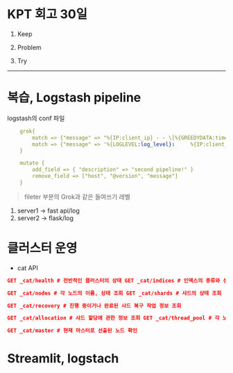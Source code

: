 # KPT 회고 30일
1. Keep
   
2. Problem

3. Try

---
# 복습, Logstash pipeline

logstash의 conf 파일

```yaml
    grok{
        match => {"message" => "%{IP:client_ip} - - \[%{GREEDYDATA:timestamp}\] \"%{WORD:http_method} %{URIPATH:request_path} HTTP/%{NUMBER:http_version}\" %{NUMBER:response_code} -"}
        match => {"message" => '%{LOGLEVEL:log_level}:     %{IP:client_ip}:%{NUMBER:client_port} - "%{WORD:http_method} %{URIPATH:request_path} HTTP/%{NUMBER:http_version}" %{NUMBER:response_code} %{WORD:status_message}'}
    }

```

```yaml
    mutate {
        add_field => { "description" => "second pipeline!" }
        remove_field => ["host", "@version", "message"]
    }
```
> fileter 부분의 Grok과 같은 들여쓰기 레벨 

1. server1 -> fast api/log
2. server2 -> flask/log

# 클러스터 운영
- cat API
```json
GET _cat/health # 전반적인 클러스터의 상태 GET _cat/indices # 인덱스의 종류와 상태 조회 

GET _cat/nodes # 각 노드의 이름, 상태 조회 GET _cat/shards # 샤드의 상태 조회

GET _cat/recovery # 진행 중이거나 완료된 샤드 복구 작업 정보 조회

GET _cat/allocation # 샤드 할당에 관한 정보 조회 GET _cat/thread_pool # 각 노드의 스레드 풀 상태 조회 

GET _cat/master # 현재 마스터로 선출된 노드 확인
```

# Streamlit, logstach
